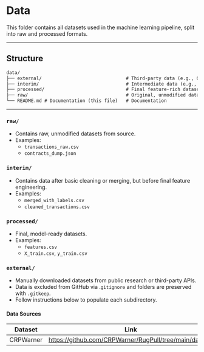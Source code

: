 # Data

This folder contains all datasets used in the machine learning pipeline, split into raw and processed formats.

---

## Structure

```txt
data/
├── external/                               # Third-party data (e.g., CRPWarner, RPToken, RPHunter, GoPlus)
├── interim/                                # Intermediate data (e.g., partially cleaned, merged)
├── processed/                              # Final feature-rich datasets used for training/testing
├── raw/                                    # Original, unmodified datasets
└── README.md # Documentation (this file)   # Documentation
```

---

### `raw/`

- Contains raw, unmodified datasets from source.
- Examples:
  - `transactions_raw.csv`
  - `contracts_dump.json`

### `interim/`

- Contains data after basic cleaning or merging, but before final feature engineering.
- Examples:
  - `merged_with_labels.csv`
  - `cleaned_transactions.csv`

### `processed/`

- Final, model-ready datasets.
- Examples:
  - `features.csv`
  - `X_train.csv`, `y_train.csv`

### `external/`

- Manually downloaded datasets from public research or third-party APIs.
- Data is excluded from GitHub via .`gitignore` and folders are preserved with `.gitkeep`.
- Follow instructions below to populate each subdirectory.

#### Data Sources

| Dataset    | Link                                                         | destination directory |
|------------|--------------------------------------------------------------|-----------------------|
| CRPWarner  | <https://github.com/CRPWarner/RugPull/tree/main/dataset>     | /data/external/crpwarner |
